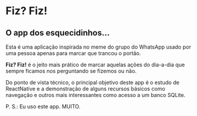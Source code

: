 # Fiz? Fiz!
## O app dos esquecidinhos...

Esta é uma aplicação inspirada no meme do grupo do WhatsApp usado por uma pessoa apenas para marcar que trancou o portão.

**Fiz? Fiz!** é o jeito mais prático de marcar aquelas ações do dia-a-dia que sempre ficamos nos perguntando se fizemos ou não.

Do ponto de vista técnico, o principal objetivo deste app é o estudo de ReactNative e a demonstração de alguns recursos básicos como navegação e outros mais interessantes como acesso a um banco SQLite.

P. S.: Eu uso este app. MUITO.